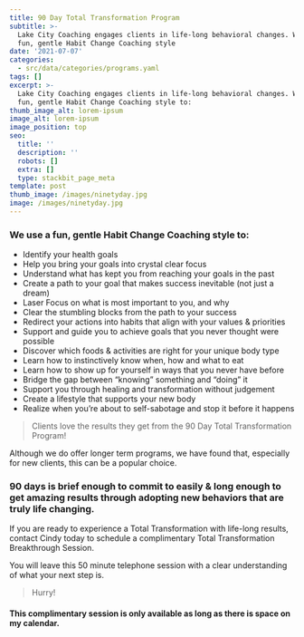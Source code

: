 ```yaml
---
title: 90 Day Total Transformation Program
subtitle: >-
  Lake City Coaching engages clients in life-long behavioral changes. We use a
  fun, gentle Habit Change Coaching style
date: '2021-07-07'
categories:
  - src/data/categories/programs.yaml
tags: []
excerpt: >-
  Lake City Coaching engages clients in life-long behavioral changes. We use a
  fun, gentle Habit Change Coaching style to:
thumb_image_alt: lorem-ipsum
image_alt: lorem-ipsum
image_position: top
seo:
  title: ''
  description: ''
  robots: []
  extra: []
  type: stackbit_page_meta
template: post
thumb_image: /images/ninetyday.jpg
image: /images/ninetyday.jpg
---
```

### We use a fun, gentle Habit Change Coaching style to:

*   Identify your health goals
*   Help you bring your goals into crystal clear focus
*   Understand what has kept you from reaching your goals in the past
*   Create a path to your goal that makes success inevitable (not just a dream)
*   Laser Focus on what is most important to you, and why
*   Clear the stumbling blocks from the path to your success
*   Redirect your actions into habits that align with your values & priorities
*   Support and guide you to achieve goals that you never thought were possible
*   Discover which foods & activities are right for your unique body type
*   Learn how to instinctively know when, how and what to eat
*   Learn how to show up for yourself in ways that you never have before
*   Bridge the gap between “knowing” something and “doing” it
*   Support you through healing and transformation without judgement
*   Create a lifestyle that supports your new body
*   Realize when you’re about to self-sabotage and stop it before it happens

> Clients love the results they get from the 90 Day Total Transformation Program!

Although we do offer longer term programs, we have found that, especially for new clients, this can be a popular choice.

### 90 days is brief enough to commit to easily & long enough to get amazing results through adopting&#xA;new behaviors that are truly life changing.

If you are ready to experience a Total Transformation with life-long results, contact Cindy today to schedule a complimentary Total Transformation Breakthrough Session.

You will leave this 50 minute telephone session with a clear understanding of
what your next step is. 

> Hurry! 

#### This complimentary session is only available as&#xA;long as there is space on my calendar.
